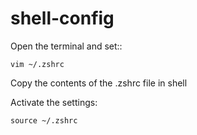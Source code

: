 # shell-config


Open the terminal and set::

```
vim ~/.zshrc
```

Copy the contents of the .zshrc file in shell


Activate the settings:

``` 
source ~/.zshrc
```